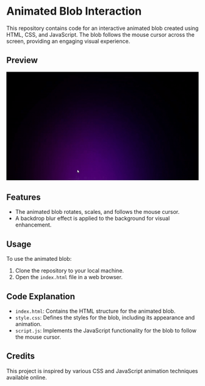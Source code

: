 # Animated Blob Interaction

This repository contains code for an interactive animated blob created using HTML, CSS, and JavaScript. The blob follows the mouse cursor across the screen, providing an engaging visual experience.

## Preview

![Animated Blob](blob.gif)

## Features

- The animated blob rotates, scales, and follows the mouse cursor.
- A backdrop blur effect is applied to the background for visual enhancement.

## Usage

To use the animated blob:

1. Clone the repository to your local machine.
2. Open the `index.html` file in a web browser.

## Code Explanation

- `index.html`: Contains the HTML structure for the animated blob.
- `style.css`: Defines the styles for the blob, including its appearance and animation.
- `script.js`: Implements the JavaScript functionality for the blob to follow the mouse cursor.

## Credits

This project is inspired by various CSS and JavaScript animation techniques available online.
